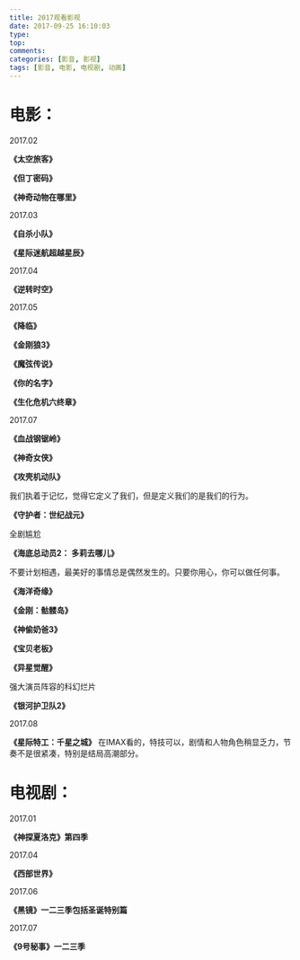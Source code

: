 ```yaml
---
title: 2017观看影视
date: 2017-09-25 16:10:03
type:
top:
comments:
categories: [影音, 影视]
tags: [影音, 电影, 电视剧, 动画]
---
```


# **电影：**

2017.02

**《太空旅客》**

**《但丁密码》**

**《神奇动物在哪里》**

2017.03

**《自杀小队》**

**《星际迷航超越星辰》**
<!--more-->
2017.04

**《逆转时空》**

2017.05

**《降临》**

**《金刚狼3》**

**《魔弦传说》**

**《你的名字》**

**《生化危机六终章》**

2017.07

**《血战钢锯岭》**

**《神奇女侠》**

**《攻壳机动队》**

我们执着于记忆，觉得它定义了我们，但是定义我们的是我们的行为。


**《守护者：世纪战元》**

全剧尴尬

**《海底总动员2： 多莉去哪儿》**

不要计划相遇，最美好的事情总是偶然发生的。只要你用心，你可以做任何事。

**《海洋奇缘》**

**《金刚：骷髅岛》**

**《神偷奶爸3》**

**《宝贝老板》**

**《异星觉醒》**

强大演员阵容的科幻烂片

**《银河护卫队2》**

2017.08

**《星际特工：千星之城》**
在IMAX看的，特技可以，剧情和人物角色稍显乏力，节奏不是很紧凑，特别是结局高潮部分。

# **电视剧：**

2017.01

**《神探夏洛克》第四季**

2017.04

**《西部世界》**

2017.06

**《黑镜》一二三季包括圣诞特别篇**

2017.07

**《9号秘事》一二三季**
